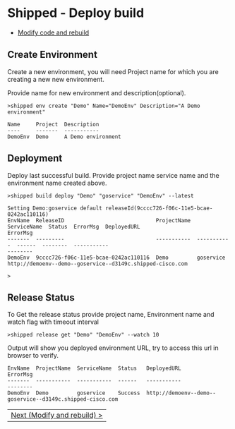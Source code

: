 # Shipped - Deploy build
 

- <a href="6.md">Modify code and rebuild</a>

## Create Environment
Create a new environment, you will need Project name for which you are creating a new new environment. 

Provide name for new environment and description(optional).

```
>shipped env create "Demo" Name="DemoEnv" Description="A Demo environment"

Name     Project  Description
----     -------  -----------
DemoEnv  Demo     A Demo environment

```

## Deployment
Deploy last successful build. 
Provide project name service name and the environment name created above.

```
>shipped build deploy "Demo" "goservice" "DemoEnv" --latest

Setting Demo:goservice default releaseId(9cccc726-f06c-11e5-bcae-0242ac110116)
EnvName  ReleaseID                             ProjectName  ServiceName  Status  ErrorMsg  DeployedURL                                                ErrorMsg
-------  ---------                             -----------  -----------  ------  --------  -----------                                                --------
DemoEnv  9cccc726-f06c-11e5-bcae-0242ac110116  Demo         goservice                      http://demoenv--demo--goservice--d3149c.shipped-cisco.com

>
```

## Release Status
To Get the release status provide project name, Environment name and watch flag with timeout interval

```
>shipped release get "Demo" "DemoEnv" --watch 10
```
Output will show you deployed environment URL, try to access this url in browser to verify.

```
EnvName  ProjectName  ServiceName  Status   DeployedURL                                                ErrorMsg
-------  -----------  -----------  ------   -----------                                                --------
DemoEnv  Demo         goservice    Success  http://demoenv--demo--goservice--d3149c.shipped-cisco.com
```

<table><tr>
<td>
<a href="6.md">Next (Modify and rebuild) ></a>
</td></tr>
</table>
 
